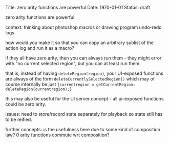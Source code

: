 Title: zero arity functions are powerful
Date: 1970-01-01
Status: draft

zero arity functions are powerful

context: thinking about photoshop macros or drawing program undo-redo logs

how would you make it so that you can copy an arbitrary sublist of the action log and run it as a macro?

if they all have zero arity, then you can always run them - they might error with "no current selected region", but you can at least run them.

that is, instead of having `deleteRegion(region)`, your UI-exposed functions are always of the form `deleteCurrentlySelectedRegion()` which may of course internally be just `{currentregion = getCurrentRegion; deleteRegion(currentregion);}`

this may also be useful for the UI server concept - all ui-exposed functions could be zero arity.

issues: need to store/record state separately for playback so state still has to be reified.

further concepts: is the usefulness here due to some kind of composition law? 0 arity functions commute wrt composition?
